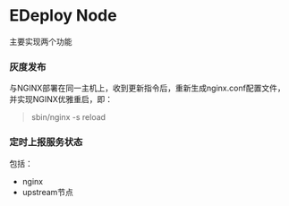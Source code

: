 # EDeploy Node
主要实现两个功能

### 灰度发布 
与NGINX部署在同一主机上，收到更新指令后，重新生成nginx.conf配置文件，并实现NGINX优雅重启，即：
> sbin/nginx -s reload

### 定时上报服务状态
包括：
* nginx
* upstream节点

